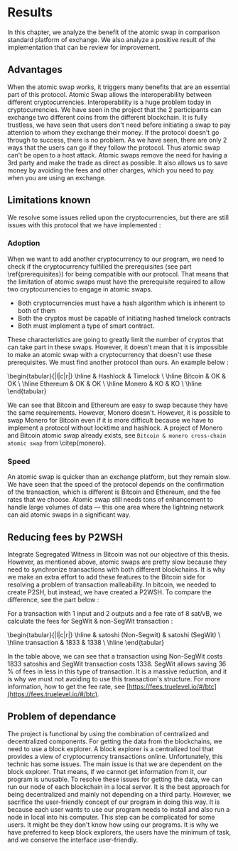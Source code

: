 # Results

In this chapter, we analyze the benefit of the atomic swap in comparison standard platform of exchange. We also analyze a positive result of the implementation that can be review for improvement. 

## Advantages

When the atomic swap works, it triggers many benefits that are an essential part of this protocol. Atomic Swap allows the interoperability between different cryptocurrencies. Interoperability is a huge problem today in cryptocurrencies. We have seen in the project that the 2 participants can exchange two different coins from the different blockchain. It is fully trustless, we have seen that users don't need before initiating a swap to pay attention to whom they exchange their money. If the protocol doesn't go through to success, there is no problem. As we have seen, there are only 2 ways that the users can go if they follow the protocol. Thus atomic swap can't be open to a host attack. Atomic swaps remove the need for having a 3rd party and make the trade as direct as possible. It also allows us to save money by avoiding the fees and other charges, which you need to pay when you are using an exchange.


## Limitations known

We resolve some issues relied upon the cryptocurrencies, but there are still issues with this protocol that we have implemented :

### Adoption

When we want to add another cryptocurrency to our program, we need to check if the cryptocurrency fulfilled the prerequisites (see part \ref{prerequisites}) for being compatible with our protocol. That means that the limitation of atomic swaps must have the prerequisite required to allow two cryptocurrencies to engage in atomic swaps.

* Both cryptocurrencies must have a hash algorithm which is inherent to both of them
* Both the cryptos must be capable of initiating hashed timelock contracts
* Both must implement a type of smart contract.

These characteristics are going to greatly limit the number of cryptos that can take part in these swaps. However, it doesn't mean that it is impossible to make an atomic swap with a cryptocurrency that doesn't use these prerequisites. We must find another protocol than ours. An example below :

\begin{tabular}{|l|c|r|}
  \hline
  & Hashlock & Timelock \\
  \hline
  Bitcoin & OK & OK \\
  \hline
  Ethereum & OK & OK \\
  \hline
  Monero & KO & KO \\
  \hline
\end{tabular}


We can see that Bitcoin and Ethereum are easy to swap because they have the same requirements. However, Monero doesn't. However, it is possible to swap Monero for Bitcoin even if it is more difficult because we have to implement a protocol without locktime and hashlock. A project of Monero and Bitcoin atomic swap already exists, see  `Bitcoin & monero cross-chain atomic swap` from \citep{monero}.

### Speed

An atomic swap is quicker than an exchange platform, but they remain slow. We have seen that the speed of the protocol depends on the confirmation of the transaction, which is different is Bitcoin and Ethereum, and the fee rates that we choose. Atomic swap still needs tons of enhancement to handle large volumes of data — this one area where the lightning network can aid atomic swaps in a significant way.

## Reducing fees by P2WSH

Integrate Segregated Witness in Bitcoin was not our objective of this thesis. However, as mentioned above, atomic swaps are pretty slow because they need to synchronize transactions with both different blockchains.  It is why we make an extra effort to add these features to the Bitcoin side for resolving a problem of transaction malleability. In bitcoin, we needed to create P2SH, but instead, we have created a P2WSH. To compare the difference, see the part below :

For a transaction with 1 input and 2 outputs and a fee rate of 8 sat/vB, we calculate the fees for SegWit & non-SegWit transaction :

\begin{tabular}{|l|c|r|}
  \hline
    & satoshi (Non-Segwit) & satoshi (SegWit)   \\
  \hline
  transaction & 1833 & 1338 \\
  \hline
\end{tabular}

In the table above, we can see that a transaction using Non-SegWit  costs 1833 satoshis and SegWit transaction costs 1338. SegWit allows saving 36 % of fees in less in this type of transaction. It is a massive reduction, and it is why we must not avoiding to use this transaction's structure. For more information, how to get the fee rate, see [https://fees.truelevel.io/#/btc](https://fees.truelevel.io/#/btc).


## Problem of dependance

The project is functional by using the combination of centralized and decentralized components. For getting the data from the blockchains, we need to use a block explorer. A block explorer is a centralized tool that provides a view of cryptocurrency transactions online. Unfortunately, this technic has some issues. The main issue is that we are dependent on the block explorer. That means, if we cannot get information from it, our program is unusable. To resolve these issues for getting the data, we can run our node of each blockchain in a local server. It is the best approach for being decentralized and mainly not depending on a third party. However, we sacrifice the user-friendly concept of our program in doing this way. It is because each user wants to use our program needs to install and also run a node in local into his computer. This step can be complicated for some users. It might be they don't know how using our programs. It is why we have preferred to keep block explorers, the users have the minimum of task, and we conserve the interface user-friendly.
